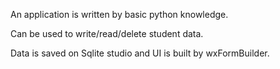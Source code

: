 An application is written by basic python knowledge.

Can be used to write/read/delete student data.

Data is saved on Sqlite studio and UI is built by wxFormBuilder.
